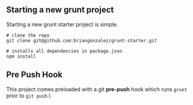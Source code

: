 
## Starting a new grunt project

Starting a new grunt starter project is simple.

```shell
# clone the repo
git clone git@github.com:briangonzalez/grunt-starter.git   

# installs all dependencies in package.json    
npm install         
````

## Pre Push Hook
This project comes preloaded with a git __pre-push__ hook which runs `grunt` prior to `git push`.\

